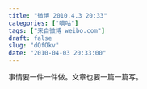 ```yaml
---
title: "微博 2010.4.3 20:33"
categories: ["嘀咕"]
tags: ["来自微博 weibo.com"]
draft: false
slug: "dQfOkv"
date: "2010-04-03 20:33:00"
---
```


<p>事情要一件一件做。文章也要一篇一篇写。 ​​​​</p>
